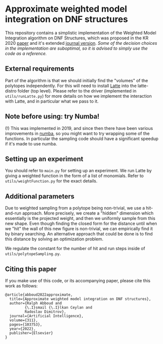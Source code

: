 # Approximate weighted model integration on DNF structures

This repository contains a simplistic implementation of the Weighted Model Integration algorithm on DNF Structures, which was proposed in the KR 2020 [paper](https://arxiv.org/abs/2002.06726) and it's extended [journal version](https://doi.org/10.1016/j.artint.2022.103753). *Some of the decision choices in the implementation are suboptimal, so it is advised to simply use the code as a reference.*  

## External requirements

Part of the algorithm is that we should initially find the "volumes" of the polytopes independently. For this will need to install [Latte](https://www.math.ucdavis.edu/~latte/) into the latte-distro folder (top level). Please refer to the driver (implemented in `utils/runLatte.py`) for more details on how we implement the interaction with Latte, and in particular what we pass to it.

## Note before using: try Numba!

(!) This was implemented in 2019, and since then there have been various improvements in [numba](https://numba.pydata.org/), so you might want to try wrapping some of the functions. In particular the sampling code should have a significant speedup if it's made to use numba. 

## Setting up an experiment

You should refer to `main.py` for setting up an experiment. We run Latte by giving a weighted function in the form of a list of monomials. Refer to `utils/weightFunction.py` for the exact details. 

## Additional parameters

Due to weighted sampling from a polytope being non-trivial, we use a hit-and-run approach. More precisely, we create a "hidden" dimension which essentially is the projected weight, and then we uniformly sample from this new shape. Even though finding the closed form for the distance until when we "hit" the wall of this new figure is non-trivial, we can empirically find it by binary searching. An alternative approach that could be done is to find this distance by solving an optimization problem.

We regulate the constant for the number of hit and run steps inside of `utils/polytopeSampling.py`.

##  Citing this paper
If you make use of this code, or its accompanying paper, 
please cite this work as follows:

```
@article{abboud2022approximate,
  title={Approximate weighted model integration on DNF structures},
  author={Ralph Abboud and 
         {\.I}smail {\.I}lkan Ceylan and 
         Radoslav Dimitrov},
  journal={Artificial Intelligence},
  volume={311},
  pages={103753},
  year={2022},
  publisher={Elsevier}
}
```

